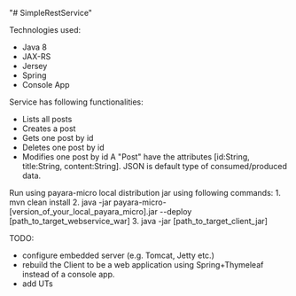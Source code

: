 "# SimpleRestService" 

Technologies used:
- Java 8
- JAX-RS
- Jersey
- Spring
- Console App
        
Service has following functionalities:
- Lists all posts
- Creates a post
- Gets one post by id
- Deletes one post by id
- Modifies one post by id
A "Post" have the attributes [id:String, title:String, content:String]. 
JSON is default type of consumed/produced data.
	
Run using payara-micro local distribution jar using following commands:
	1. mvn clean install
	2. java -jar payara-micro-[version_of_your_local_payara_micro].jar --deploy [path_to_target_webservice_war]
	3. java -jar [path_to_target_client_jar]

TODO:
- configure embedded server (e.g. Tomcat, Jetty etc.)
- rebuild the Client to be a web application using Spring+Thymeleaf instead of a console app.
- add UTs 